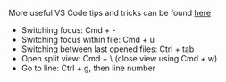More useful VS Code tips and tricks can be found [here](https://github.com/Microsoft/vscode-tips-and-tricks)
- Switching focus: Cmd + - 
- Switching focus within file: Cmd + u
- Switching between last opened files: Ctrl + tab
- Open split view: Cmd + \ (close view using Cmd + w)
- Go to line: Ctrl + g, then line number
